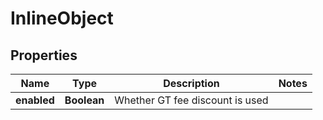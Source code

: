 

# InlineObject

## Properties

Name | Type | Description | Notes
------------ | ------------- | ------------- | -------------
**enabled** | **Boolean** | Whether GT fee discount is used | 



